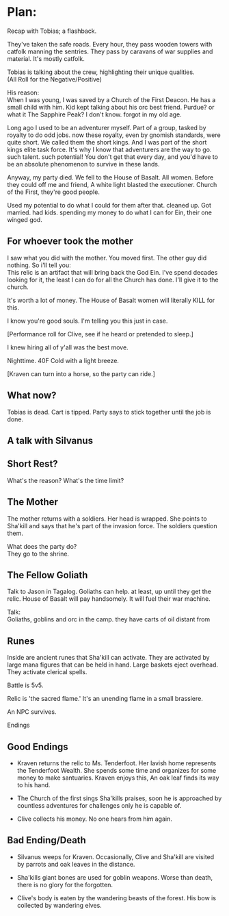 # Plan:  
  
Recap with Tobias; a flashback.  
  
They've taken the safe roads. Every hour, they pass wooden towers with catfolk manning the sentries. They pass by caravans of war supplies and material. It's mostly catfolk.  
  
Tobias is talking about the crew, highlighting their unique qualities.  
(All Roll for the Negative/Positive)  
  
His reason:  
When I was young, I was saved by a Church of the First Deacon. He has a small child with him. Kid kept talking about his orc best friend. Purdue? or what it The Sapphire Peak? I don't know. forgot in my old age.  
  
Long ago I used to be an adventurer myself. Part of a group, tasked by royalty to do odd jobs. now these royalty, even by gnomish standards, were quite short. We called them the short kings. And I was part of the short kings elite task force. It's why I know that adventurers are the way to go. such talent. such potential! You don't get that every day, and you'd have to be an absolute phenomenon to survive in these lands.  
  
  
Anyway, my party died. We fell to the House of Basalt. All women. Before they could off me and friend, A white light blasted the executioner. Church of the First, they're good people.  
  
Used my potential to do what I could for them after that. cleaned up. Got married. had kids. spending my money to do what I can for Ein, their one winged god.  
  
## For whoever took the mother  
I saw what you did with the mother. You moved first. The other guy did nothing. So i'll tell you:  
This relic is an artifact that will bring back the God Ein. I've spend decades looking for it, the least I can do for all the Church has done. I'll give it to the church.  
  
It's worth a lot of money. The House of Basalt women will literally KILL for this.  
  
I know you're good souls. I'm telling you this just in case.  
  
[Performance roll for Clive, see if he heard or pretended to sleep.]  
  
  
  
I knew hiring all of y'all was the best move.  
  
  
Nighttime. 40F Cold with a light breeze.  
  
  
  
[Kraven can turn into a horse, so the party can ride.]  
  
## What now?  
Tobias is dead. Cart is tipped. Party says to stick together until the job is done.  
  
  
## A talk with Silvanus  
  
## Short Rest?  
What's the reason? What's the time limit?  
  
  
## The Mother  
The mother returns with a soldiers. Her head is wrapped. She points to Sha'kill and says that he's part of the invasion force. The soldiers question them.  
  
  
What does the party do?  
They go to the shrine.  
  
## The Fellow Goliath  
Talk to Jason in Tagalog. Goliaths can help. at least, up until they get the relic. House of Basalt will pay handsomely. It will fuel their war machine.  
  
Talk:  
Goliaths, goblins and orc in the camp. they have carts of oil distant from  
  
  
## Runes  
  
Inside are ancient runes that Sha'kill can activate. They are activated by large mana figures that can be held in hand. Large baskets eject overhead. They activate clerical spells.  
  
Battle is 5v5.  
  
Relic is 'the sacred flame.' It's an unending flame in a small brassiere.  
  
An NPC survives.  
  
Endings  
  
## Good Endings  
- Kraven returns the relic to Ms. Tenderfoot. Her lavish home represents the Tenderfoot Wealth. She spends some time and organizes for some money to make santuaries. Kraven enjoys this, An oak leaf finds its way to his hand.  
  
- The Church of the first sings Sha'kills praises, soon he is approached by countless adventures for challenges only he is capable of.  
  
- Clive collects his money. No one hears from him again.  
  
## Bad Ending/Death  
- Silvanus weeps for Kraven. Occasionally, Clive and Sha'kill are visited by parrots and oak leaves in the distance.  
  
- Sha'kills giant bones are used for goblin weapons. Worse than death, there is no glory for the forgotten.  
  
- Clive's body is eaten by the wandering beasts of the forest. His bow is collected by wandering elves.